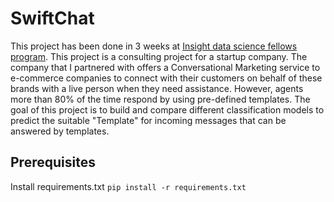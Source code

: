 # SwiftChat

This project has been done in 3 weeks at [Insight data science fellows program](https://insightfellows.com/data-science). This project is a consulting project for a startup company. The company that I partnered with offers a Conversational Marketing service to e-commerce companies to connect with their customers on behalf of these brands with a live person when they need assistance. However, agents more than 80% of the time respond by using pre-defined templates. The goal of this project is to build and compare different classification models to predict the suitable "Template" for incoming messages that can be answered by templates.

## Prerequisites
Install requirements.txt
`pip install -r requirements.txt`
